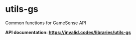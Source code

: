 # utils-gs
 Common functions for GameSense API
 
 **API documentation: https://invalid.codes/libraries/utils-gs**
